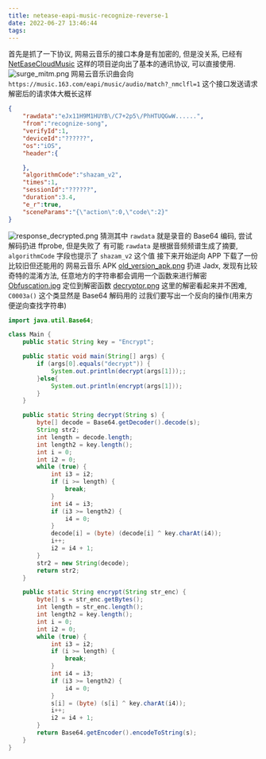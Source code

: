 ```yaml
---
title: netease-eapi-music-recognize-reverse-1
date: 2022-06-27 13:46:44
tags:
---
```

首先是抓了一下协议, 网易云音乐的接口本身是有加密的, 但是没关系, 已经有 [NetEaseCloudMusic](https://github.com/Binaryify/NeteaseCloudMusicApi) 这样的项目逆向出了基本的通讯协议, 可以直接使用.
![surge_mitm.png](https://s2.loli.net/2022/05/05/3BGhneWfKdCQzFm.png)
网易云音乐识曲会向 `https://music.163.com/eapi/music/audio/match?_nmclfl=1` 这个接口发送请求
解密后的请求体大概长这样

```json
{
    "rawdata":"eJx11H9M1HUYB\/C7+2p5\/PhHTUQGwW......",
    "from":"recognize-song",
    "verifyId":1,
    "deviceId":"??????",
    "os":"iOS",
    "header":{

    },
    "algorithmCode":"shazam_v2",
    "times":1,
    "sessionId":"??????",
    "duration":3.4,
    "e_r":true,
    "sceneParams":"{\"action\":0,\"code\":2}"
}
```

![response_decrypted.png](https://s2.loli.net/2022/05/05/23zLWdGwqIacXoy.png)
猜测其中 `rawdata` 就是录音的 Base64 编码, 尝试解码扔进 ffprobe, 但是失败了
有可能 `rawdata` 是根据音频频谱生成了摘要, `algorithmCode` 字段也提示了 `shazam_v2` 这个值
接下来开始逆向 APP
下载了一份比较旧但还能用的 网易云音乐 APK
[old_version_apk.png](https://s2.loli.net/2022/05/05/uliO4SfnUpyIN1L.png)
扔进 Jadx, 发现有比较奇特的混淆方法, 任意地方的字符串都会调用一个函数来进行解密
[Obfuscation.jpg](https://s2.loli.net/2022/05/05/wrAiL2uzyHUsPD7.jpg)
定位到解密函数
[decryptor.png](https://s2.loli.net/2022/05/05/d43Aw5fTby2h9ju.png)
这里的解密看起来并不困难, `C0003a()` 这个类显然是 Base64 解码用的
过我们要写出一个反向的操作(用来方便逆向查找字符串)

```java
import java.util.Base64;

class Main {
    public static String key = "Encrypt";

    public static void main(String[] args) {
        if (args[0].equals("decrypt")) {
            System.out.println(decrypt(args[1]));;
        }else{
            System.out.println(encrypt(args[1]));
        }
    }

    public static String decrypt(String s) {
        byte[] decode = Base64.getDecoder().decode(s);
        String str2;
        int length = decode.length;
        int length2 = key.length();
        int i = 0;
        int i2 = 0;
        while (true) {
            int i3 = i2;
            if (i >= length) {
                break;
            }
            int i4 = i3;
            if (i3 >= length2) {
                i4 = 0;
            }
            decode[i] = (byte) (decode[i] ^ key.charAt(i4));
            i++;
            i2 = i4 + 1;
        }
        str2 = new String(decode);
        return str2;
    }

    public static String encrypt(String str_enc) {
        byte[] s = str_enc.getBytes();
        int length = str_enc.length();
        int length2 = key.length();
        int i = 0;
        int i2 = 0;
        while (true) {
            int i3 = i2;
            if (i >= length) {
                break;
            }
            int i4 = i3;
            if (i3 >= length2) {
                i4 = 0;
            }
            s[i] = (byte) (s[i] ^ key.charAt(i4));
            i++;
            i2 = i4 + 1;
        }
        return Base64.getEncoder().encodeToString(s);
    }
}
```
